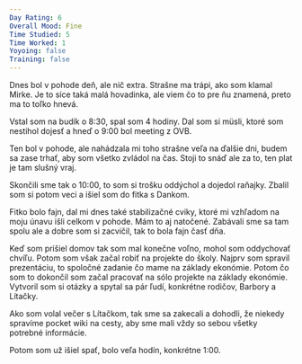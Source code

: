 ```yaml
---
Day Rating: 6
Overall Mood: Fine
Time Studied: 5
Time Worked: 1
Yoyoing: false
Training: false
---
```

Dnes bol v pohode deň, ale nič extra. Strašne ma trápi, ako som klamal Mirke. Je to síce taká malá hovadinka, ale viem čo to pre ňu znamená, preto ma to toľko hnevá.

Vstal som na budík o 8:30, spal som 4 hodiny. Dal som si müsli, ktoré som nestihol dojesť a hneď o 9:00 bol meeting z OVB.

Ten bol v pohode, ale nahádzala mi toho strašne veľa na ďalšie dni, budem sa zase trhať, aby som všetko zvládol na čas. Stoji to snáď ale za to, ten plat je tam slušný vraj.

Skončili sme tak o 10:00, to som si trošku oddýchol a dojedol raňajky. Zbalil som si potom veci a išiel som do fitka s Dankom.

Fitko bolo fajn, dal mi dnes také stabilizačné cviky, ktoré mi vzhľadom na moju únavu išli celkom v pohode. Mám to aj natočené. Zabávali sme sa tam spolu ale a dobre som si zacvičil, tak to bola fajn časť dňa.

Keď som prišiel domov tak som mal konečne voľno, mohol som oddychovať chvíľu. Potom som však začal robiť na projekte do školy. Najprv som spravil prezentáciu, to spoločné zadanie čo mame na základy ekonómie. Potom čo som to dokončil som začal pracovať na sólo projekte na základy ekonómie. Vytvoril som si otázky a spytal sa pár ľudí, konkrétne rodičov, Barbory a Lítačky.

Ako som volal večer s Lítačkom, tak sme sa zakecali a dohodli, že niekedy spravíme pocket wiki na cesty, aby sme mali vždy so sebou všetky potrebné informácie.

Potom som už išiel spať, bolo veľa hodín, konkrétne 1:00.